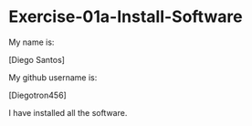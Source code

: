 # Exercise-01a-Install-Software
My name is:

[Diego Santos]

My github username is:

[Diegotron456]

I have installed all the software.
